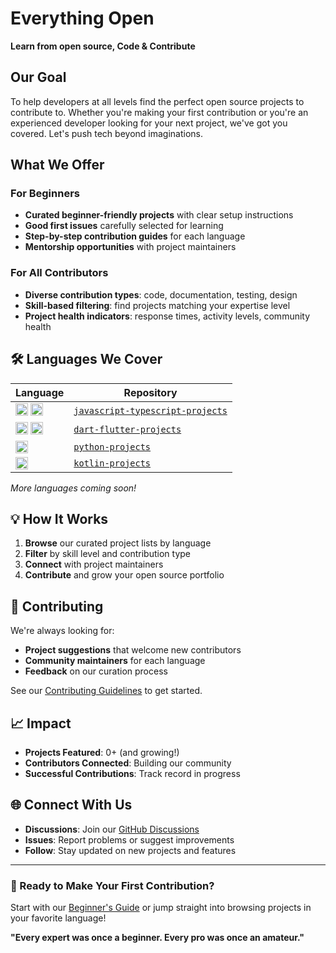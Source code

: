# Everything Open

**Learn from open source, Code & Contribute**

## Our Goal

To help developers at all levels find the perfect open source projects to contribute to. Whether you're making your first contribution or you're an experienced developer looking for your next project, we've got you covered. Let's push tech beyond imaginations.

## What We Offer

### For Beginners
- **Curated beginner-friendly projects** with clear setup instructions
- **Good first issues** carefully selected for learning
- **Step-by-step contribution guides** for each language
- **Mentorship opportunities** with project maintainers

### For All Contributors
- **Diverse contribution types**: code, documentation, testing, design
- **Skill-based filtering**: find projects matching your expertise level
- **Project health indicators**: response times, activity levels, community health

## 🛠️ Languages We Cover

| Language | Repository |
|----------|------------|
| <img src="https://cdn.jsdelivr.net/gh/devicons/devicon/icons/javascript/javascript-original.svg" width="20" height="20"/> <img src="https://cdn.jsdelivr.net/gh/devicons/devicon/icons/typescript/typescript-original.svg" width="20" height="20"/> | [`javascript-typescript-projects`](https://github.com/everything-open/javascript-typescript-projects) |
| <img src="https://cdn.jsdelivr.net/gh/devicons/devicon/icons/dart/dart-original.svg" width="20" height="20"/> <img src="https://cdn.jsdelivr.net/gh/devicons/devicon/icons/flutter/flutter-original.svg" width="20" height="20"/> | [`dart-flutter-projects`](https://github.com/everything-open/dart-flutter-projects) |
|  <img src="https://cdn.jsdelivr.net/gh/devicons/devicon/icons/python/python-original.svg" width="20" height="20"/> | [`python-projects`](https://github.com/everything-open/python-projects) |
|  <img src="https://cdn.jsdelivr.net/gh/devicons/devicon/icons/kotlin/kotlin-original.svg" width="20" height="20"/> | [`kotlin-projects`](https://github.com/everything-open/kotlin-projects) |

*More languages coming soon!*

## 💡 How It Works

1. **Browse** our curated project lists by language
2. **Filter** by skill level and contribution type
3. **Connect** with project maintainers
4. **Contribute** and grow your open source portfolio

## 🤝 Contributing

We're always looking for:
- **Project suggestions** that welcome new contributors
- **Community maintainers** for each language
- **Feedback** on our curation process

See our [Contributing Guidelines](./CONTRIBUTING.md) to get started.

## 📈 Impact

- **Projects Featured**: 0+ (and growing!)
- **Contributors Connected**: Building our community
- **Successful Contributions**: Track record in progress

## 🌐 Connect With Us

- **Discussions**: Join our [GitHub Discussions](../../discussions)
- **Issues**: Report problems or suggest improvements
- **Follow**: Stay updated on new projects and features

---

### 🎉 Ready to Make Your First Contribution?

Start with our [Beginner's Guide](./BEGINNER-GUIDE.md) or jump straight into browsing projects in your favorite language!

**"Every expert was once a beginner. Every pro was once an amateur."**
